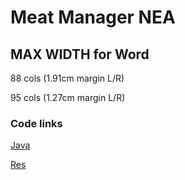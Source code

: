 # Meat Manager NEA

## MAX WIDTH for Word
88 cols (1.91cm margin L/R)

95 cols (1.27cm margin L/R)

### Code links
[Java](app/src/main/java/com/martinwalls/meatmanager)

[Res](app/src/main/res)
